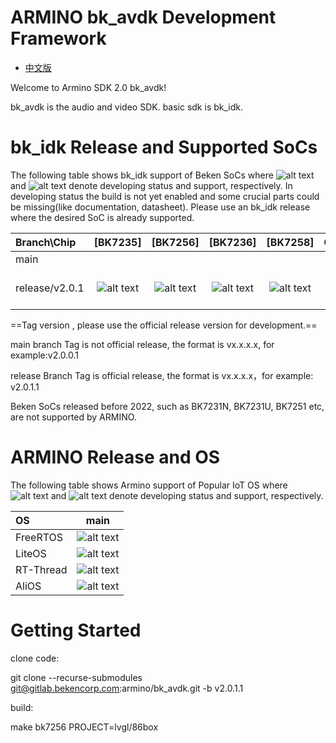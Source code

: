 # ARMINO bk_avdk Development Framework

* [中文版](./README_CN.md)

Welcome to Armino SDK 2.0 bk_avdk!

bk_avdk is the audio and video SDK.
basic sdk is bk_idk.

# bk_idk Release and Supported SoCs

The following table shows bk_idk support of Beken SoCs where ![alt text][developing] and ![alt text][supported]
denote developing status and support, respectively. In developing status the build is not yet enabled and some
crucial parts could be missing(like documentation, datasheet). Please use an bk_idk release where the desired
SoC is already supported.


|Branch\Chip   |    [BK7235]           |       [BK7256]        |        [BK7236]        |      [BK7258]          |      Comment            |
|:------------ |:--------------------: |:--------------------: |:---------------------: |:---------------------: |:----------------------: |
|main          |                       |                       |                        |                        |                         |
|release/v2.0.1|![alt text][supported] |![alt text][supported] |![alt text][developing] |![alt text][developing] |sdk 2.0 Develop Branch   |


[supported]: https://img.shields.io/badge/-supported-green "supported"
[developing]: https://img.shields.io/badge/-developing-orange "developing"

==Tag version , please use the official release version for development.==

main branch Tag is not official release, the format is vx.x.x.x, for example:v2.0.0.1 

release Branch Tag is official release, the format is vx.x.x.x，for example: v2.0.1.1

Beken SoCs released before 2022, such as BK7231N, BK7231U, BK7251 etc, are not supported by ARMINO.

# ARMINO Release and OS

The following table shows Armino support of Popular IoT OS where ![alt text][developing] and ![alt text][supported]
denote developing status and support, respectively.

|OS           |         main           |
|:----------- |:---------------------: |
|FreeRTOS     | ![alt text][supported] |
|LiteOS       | ![alt text][supported]|
|RT-Thread    | ![alt text][developing]|
|AliOS        | ![alt text][developing]|

[supported]: https://img.shields.io/badge/-supported-green "supported"
[developing]: https://img.shields.io/badge/-developing-orange "developing"

# Getting Started

clone code:

git clone --recurse-submodules git@gitlab.bekencorp.com:armino/bk_avdk.git -b v2.0.1.1

build:

make bk7256 PROJECT=lvgl/86box

